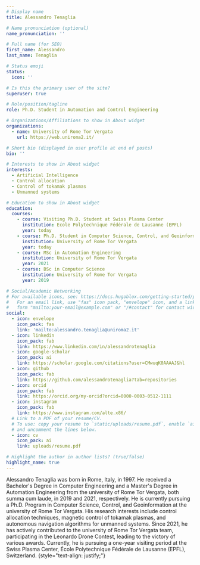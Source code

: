 ```yaml
---
# Display name
title: Alessandro Tenaglia

# Name pronunciation (optional)
name_pronunciation: ''

# Full name (for SEO)
first_name: Alessandro
last_name: Tenaglia

# Status emoji
status:
  icon: ''

# Is this the primary user of the site?
superuser: true

# Role/position/tagline
role: Ph.D. Student in Automation and Control Engineering

# Organizations/Affiliations to show in About widget
organizations:
  - name: University of Rome Tor Vergata
    url: https://web.uniroma2.it/

# Short bio (displayed in user profile at end of posts)
bio: ''

# Interests to show in About widget
interests:
  - Artificial Intelligence
  - Control allocation
  - Control of tokamak plasmas
  - Unmanned systems

# Education to show in About widget
education:
  courses:
    - course: Visiting Ph.D. Student at Swiss Plasma Center
      institution: Ecole Polytechnique Fédérale de Lausanne (EPFL)
      year: today
    - course: Ph.D. Student in Computer Science, Control, and Geoinformation
      institution: University of Rome Tor Vergata
      year: today
    - course: MSc in Automation Engineering
      institution: University of Rome Tor Vergata
      year: 2021
    - course: BSc in Computer Science
      institution: University of Rome Tor Vergata
      year: 2019

# Social/Academic Networking
# For available icons, see: https://docs.hugoblox.com/getting-started/page-builder/#icons
#   For an email link, use "fas" icon pack, "envelope" icon, and a link in the
#   form "mailto:your-email@example.com" or "/#contact" for contact widget.
social:
  - icon: envelope
    icon_pack: fas
    link: 'mailto:alessandro.tenaglia@uniroma2.it'
  - icon: linkedin
    icon_pack: fab
    link: https://www.linkedin.com/in/alessandrotenaglia
  - icon: google-scholar
    icon_pack: ai
    link: https://scholar.google.com/citations?user=CMwuqK0AAAAJ&hl
  - icon: github
    icon_pack: fab
    link: https://github.com/alessandrotenaglia?tab=repositories
  - icon: orcid
    icon_pack: fab
    link: https://orcid.org/my-orcid?orcid=0000-0003-0512-1111
  - icon: instagram
    icon_pack: fab
    link: https://www.instagram.com/alte.x86/
  # Link to a PDF of your resume/CV.
  # To use: copy your resume to `static/uploads/resume.pdf`, enable `ai` icons in `params.yaml`,
  # and uncomment the lines below.
  - icon: cv
    icon_pack: ai
    link: uploads/resume.pdf

# Highlight the author in author lists? (true/false)
highlight_name: true
---
```


Alessandro Tenaglia was born in Rome, Italy, in 1997. He received a Bachelor's Degree in Computer Engineering and a Master's Degree in Automation Engineering from the university of Rome Tor Vergata, both summa cum laude, in 2019 and 2021, respectively. He is currently pursuing a Ph.D. Program in Computer Science, Control, and Geoinformation at the university of Rome Tor Vergata.
His research interests include control allocation techniques, magnetic control of tokamak plasmas, and autonomous navigation algorithms for unmanned systems.
Since 2021, he has actively contributed to the university of Rome Tor Vergata team, participating in the Leonardo Drone Contest, leading to the victory of various awards.
Currently, he is pursuing a one-year visiting period at the Swiss Plasma Center, École Polytechnique Fédérale de Lausanne (EPFL), Switzerland.
{style="text-align: justify;"}
